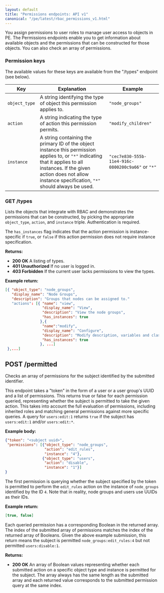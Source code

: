 ```yaml
---
layout: default
title: "Permissions endpoints: API v1"
canonical: "/pe/latest/rbac_permissions_v1.html"
---
```


You assign permissions to user roles to manage user access to objects in PE. The Permissions endpoints enable you to get information about available objects and the permissions that can be constructed for those objects. You can also check an array of permissions.

### Permission keys

The available values for these keys are available from the "/types" endpoint (see below).

| Key | Explanation | Example |
| --- | ----------- | ------- |
| `object_type` | A string identifying the type of object this permission applies to. | `"node_groups"` |
| `action`      | A string indicating the type of action this permission permits. | `"modify_children"` |
| `instance`    | A string containing the primary ID of the object instance this permission applies to, or `"*"` indicating that it applies to all instances. If the given action does not allow instance specification, `"*"` should always be used. | `"cec7e830-555b-11e4-916c-0800200c9a66"` or `"*"` |

### GET /types
Lists the objects that integrate with RBAC and demonstrates the permissions
that can be constructed, by picking the appropriate `object_type`, `action`,
and `instance` triple. Authentication is required.

The `has_instances` flag indicates that the action permission is instance-specific
if `true`, or `false` if this action permission does not require instance
specification.

**Returns:**

* **200 OK** A listing of types.
* **401 Unauthorized** If no user is logged in.
* **403 Forbidden** If the current user lacks permissions to view the types.

**Example return:**

~~~ json
[{ "object_type": "node_groups",
   "display_name": "Node Groups",
   "description": "Groups that nodes can be assigned to."
   "actions": [{ "name": "view",
                 "display_name": "View",
                 "description": "View the node groups",
                 "has_instances": true
                },{
                 "name":"modify",
                 "display_name": "Configure",
                 "description": "Modify description, variables and classes",
                 "has_instances": true
                }, ...]
 },...]
~~~

## POST /permitted
Checks an array of permissions for the subject identified by the
submitted identifier.

This endpoint takes a "token" in the form of a user or a user
group's UUID and a list of permissions. This returns true or false for each
permission queried, representing whether the subject is permitted to take the
given action. This takes into account the full evaluation of permissions,
including inherited roles and matching general permissions against more
specific queries. A query for `users:edit:1` returns `true` if the subject
has `users:edit:1` and/or `users:edit:*`.

**Example body:**

~~~ json
{"token": "<subject uuid>",
 "permissions": [{"object_type": "node_groups",
                  "action": "edit_rules",
                  "instance": "4"},
                 {"object_type": "users",
                  "action": "disable",
                  "instance": "1"}]
}
~~~

The first permission is querying whether the subject specified by the token is
permitted to perform the `edit_rules` action on the instance of `node_groups`
identified by the ID `4`. Note that in reality, node groups and users use UUIDs as
their IDs.

**Example return:**

~~~ json
[true, false]
~~~

Each queried permission has a corresponding Boolean in the
returned array. The index of the submitted array of permissions matches the index of the 
returned array of Booleans. Given the above example
submission, this return means the subject is permitted
`node_groups:edit_rules:4` but not permitted `users:disable:1`.

**Returns:**

* **200 OK** An array of Boolean values representing whether each
  submitted action on a specific object type and instance is permitted
  for the subject. The array always has the same length as the
  submitted array and each returned value corresponds to the submitted
  permission query at the same index.